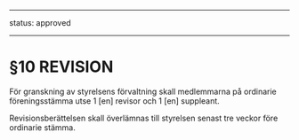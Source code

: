 ---

status: approved

----

# §10 REVISION</title>

För granskning av styrelsens förvaltning skall medlemmarna på ordinarie föreningsstämma utse 1 [en] revisor och 1 [en] suppleant.

Revisionsberättelsen skall överlämnas till styrelsen senast tre veckor före ordinarie stämma.

